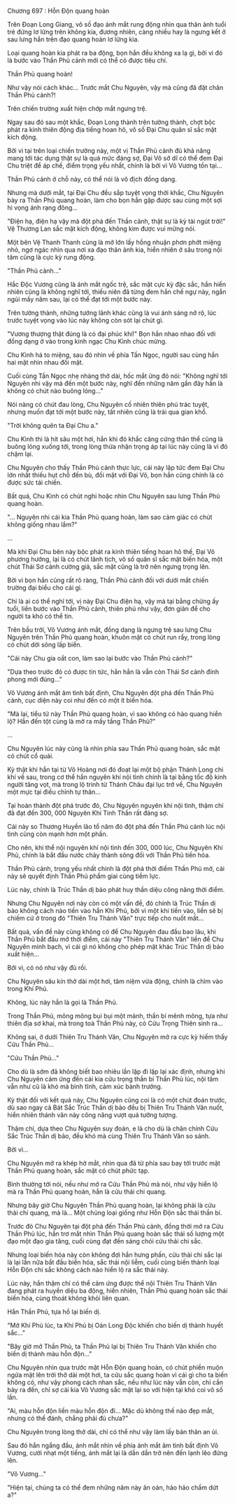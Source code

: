




Chương 697 : Hỗn Độn quang hoàn


Trên Đoạn Long Giang, vô số đạo ánh mắt rung động nhìn qua thân ảnh tuổi trẻ đứng lơ lửng trên không kia, đương nhiên, càng nhiều hay là ngưng kết ở sau lưng hắn trên đạo quang hoàn lơ lửng kia.

Loại quang hoàn kia phát ra ba động, bọn hắn đều không xa lạ gì, bởi vì đó là bước vào Thần Phủ cảnh mới có thể có được tiêu chí.

Thần Phủ quang hoàn!

Như vậy nói cách khác... Trước mắt Chu Nguyên, vậy mà cũng đã đặt chân Thần Phủ cảnh?!

Trên chiến trường xuất hiện chớp mắt ngưng trệ.

Ngay sau đó sau một khắc, Đoạn Long thành trên tường thành, chợt bộc phát ra kinh thiên động địa tiếng hoan hô, vô số Đại Chu quân sĩ sắc mặt kích động.

Bởi vì tại trên loại chiến trường này, một vị Thần Phủ cảnh đủ khả năng mang tới tác dụng thật sự là quá mức đáng sợ, Đại Võ sở dĩ có thể đem Đại Chu triệt để áp chế, điểm trọng yếu nhất, chính là bởi vì Võ Vương tồn tại...

Thần Phủ cảnh ở chỗ này, có thể nói là vô địch đồng dạng.

Nhưng mà dưới mắt, tại Đại Chu đều sắp tuyệt vọng thời khắc, Chu Nguyên bày ra Thần Phủ quang hoàn, làm cho bọn hắn gặp được sau cùng một sợi hi vọng ánh rạng đông...

"Điện hạ, điện hạ vậy mà đột phá đến Thần cảnh, thật sự là kỳ tài ngút trời!" Vệ Thương Lan sắc mặt kích động, không kìm được vui mừng nói.

Một bên Vệ Thanh Thanh cũng là mở lớn lấy hồng nhuận phơn phớt miệng nhỏ, ngơ ngác nhìn qua nơi xa đạo thân ảnh kia, hiển nhiên ở sâu trong nội tâm cũng là cực kỳ rung động.

"Thần Phủ cảnh..."

Hắc Độc Vương cũng là ánh mắt ngốc trệ, sắc mặt cực kỳ đặc sắc, hắn hiển nhiên cũng là không nghĩ tới, thiếu niên đã từng đem hắn chế ngự này, ngắn ngủi mấy năm sau, lại có thể đạt tới một bước này.

Trên tường thành, những tướng lãnh khác cũng là vui ánh sáng nở rộ, lúc trước tuyệt vọng vào lúc này không còn sót lại chút gì.

"Vương thượng thật đúng là có đại phúc khí!" Bọn hắn nhao nhao đối với đồng dạng ở vào trong kinh ngạc Chu Kình chúc mừng.

Chu Kình há to miệng, sau đó nhìn về phía Tần Ngọc, người sau cùng hắn hai mặt nhìn nhau đối mặt.

Cuối cùng Tần Ngọc nhẹ nhàng thở dài, hốc mắt ửng đỏ nói: "Không nghĩ tới Nguyên nhi vậy mà đến một bước này, nghĩ đến những năm gần đây hắn là không có chút nào buông lỏng..."

Nói nàng có chút đau lòng, Chu Nguyên cố nhiên thiên phú trác tuyệt, nhưng muốn đạt tới một bước này, tất nhiên cũng là trải qua gian khổ.

"Trời không quên ta Đại Chu a."

Chu Kình thì là hít sâu một hơi, hắn khi đó khắc căng cứng thân thể cũng là buông lỏng xuống tới, trong lòng thừa nhận trọng áp tại lúc này cũng là vì đó chậm lại.

Chu Nguyên cho thấy Thần Phủ cảnh thực lực, cái này lập tức đem Đại Chu lớn nhất thiếu hụt chỗ đền bù, đối mặt với Đại Võ, bọn hắn cũng chính là có được sức tái chiến.

Bất quá, Chu Kình có chút nghi hoặc nhìn Chu Nguyên sau lưng Thần Phủ quang hoàn.

"... Nguyên nhi cái kia Thần Phủ quang hoàn, làm sao cảm giác có chút không giống nhau lắm?"

...

Mà khi Đại Chu bên này bộc phát ra kinh thiên tiếng hoan hô thế, Đại Võ phương hướng, lại là có chút lãnh tịch, vô số quân sĩ sắc mặt biến hóa, một chút Thái Sơ cảnh cường giả, sắc mặt cũng là trở nên ngưng trọng lên.

Bởi vì bọn hắn cũng rất rõ ràng, Thần Phủ cảnh đối với dưới mắt chiến trường đại biểu cho cái gì.

Chỉ là ai có thể nghĩ tới, vị này Đại Chu điện hạ, vậy mà tại bằng chừng ấy tuổi, liền bước vào Thần Phủ cảnh, thiên phú như vậy, đơn giản để cho người ta khó có thể tin.

Trên bầu trời, Võ Vương ánh mắt, đồng dạng là ngưng trệ sau lưng Chu Nguyên trên Thần Phủ quang hoàn, khuôn mặt có chút run rẩy, trong lòng có chút dời sông lấp biển.

"Cái này Chu gia oắt con, làm sao lại bước vào Thần Phủ cảnh?"

"Dựa theo trước đó có được tin tức, hắn hẳn là vẫn còn Thái Sơ cảnh đỉnh phong mới đúng..."

Võ Vương ánh mắt âm tình bất định, Chu Nguyên đột phá đến Thần Phủ cảnh, cục diện này coi như đến có một ít biến hóa.

"Mà lại, tiểu tử này Thần Phủ quang hoàn, vì sao không có hào quang hiển lộ? Hắn đến tột cùng là mở ra mấy tầng Thần Phủ?"

...

Chu Nguyên lúc này cũng là nhìn phía sau Thần Phủ quang hoàn, sắc mặt có chút cổ quái.

Kỳ thật khi hắn tại từ Võ Hoàng nơi đó đoạt lại một bộ phận Thánh Long chi khí về sau, trong cơ thể hắn nguyên khí nội tình chính là tại bằng tốc độ kinh người tăng vọt, mà trong lộ trình từ Thánh Châu đại lục trở về, Chu Nguyên một mực tại điều chỉnh tự thân...

Tại hoàn thành đột phá trước đó, Chu Nguyên nguyên khí nội tình, thậm chí đã đạt đến 300, 000 Nguyên Khí Tinh Thần rất đáng sợ.

Cái này so Thương Huyền lão tổ năm đó đột phá đến Thần Phủ cảnh lúc nội tình cũng còn mạnh hơn một phần.

Cho nên, khi thể nội nguyên khí nội tình đến 300, 000 lúc, Chu Nguyên Khí Phủ, chính là bắt đầu nước chảy thành sông đối với Thần Phủ tiến hóa.

Thần Phủ cảnh, trọng yếu nhất chính là đột phá thời điểm Thần Phủ mở, cái này sẽ quyết định Thần Phủ phẩm giai cùng tiềm lực.

Lúc này, chính là Trúc Thần dị bảo phát huy thần diệu công năng thời điểm.

Nhưng Chu Nguyên nơi này còn có một vấn đề, đó chính là Trúc Thần dị bảo không cách nào tiến vào hắn Khí Phủ, bởi vì một khi tiến vào, liền sẽ bị chiếm cứ ở trong đó "Thiên Tru Thánh Văn" trực tiếp cho nuốt mất...

Bất quá, vấn đề này cũng không có để Chu Nguyên đau đầu bao lâu, khi Thần Phủ bắt đầu mở thời điểm, cái này "Thiên Tru Thánh Văn" liền để Chu Nguyên minh bạch, vì cái gì nó không cho phép mặt khác Trúc Thần dị bảo xuất hiện...

Bởi vì, có nó như vậy đủ rồi.

Chu Nguyên sâu kín thở dài một hơi, tâm niệm vừa động, chính là chìm vào trong Khí Phủ.

Không, lúc này hẳn là gọi là Thần Phủ.

Trong Thần Phủ, mông mông bụi bụi một mảnh, thần bí mênh mông, tựa như thiên địa sơ khai, mà trong toà Thần Phủ này, có Cửu Trọng Thiên sinh ra...

Không sai, ở dưới Thiên Tru Thánh Văn, Chu Nguyên mở ra cực kỳ hiếm thấy Cửu Thần Phủ...

"Cửu Thần Phủ..."

Cho dù là sớm đã không biết bao nhiêu lần lặp đi lặp lại xác định, nhưng khi Chu Nguyên cảm ứng đến cái kia cửu trọng thần bí Thần Phủ lúc, nội tâm vẫn như cũ là khó mà bình tĩnh, cảm xúc bành trướng.

Kỳ thật đối với kết quả này, Chu Nguyên cũng coi là có một chút đoán trước, dù sao ngay cả Bát Sắc Trúc Thần dị bảo đều bị Thiên Tru Thánh Văn nuốt, hiển nhiên thánh văn này công năng vượt quá tưởng tượng.

Thậm chí, dựa theo Chu Nguyên suy đoán, e là cho dù là chân chính Cửu Sắc Trúc Thần dị bảo, đều khó mà cùng Thiên Tru Thánh Văn so sánh.

Bởi vì...

Chu Nguyên mở ra khép hờ mắt, nhìn qua đã từ phía sau bay tới trước mặt Thần Phủ quang hoàn, sắc mặt có chút phức tạp.

Bình thường tới nói, nếu như mở ra Cửu Thần Phủ mà nói, như vậy hiển lộ mà ra Thần Phủ quang hoàn, hẳn là cửu thải chi quang.

Nhưng bây giờ Chu Nguyên Thần Phủ quang hoàn, lại không phải là cửu thải chi quang, mà là... Một chủng loại giống như Hỗn Độn sắc thái thần bí.

Trước đó Chu Nguyên tại đột phá đến Thần Phủ cảnh, đồng thời mở ra Cửu Thần Phủ lúc, hắn trơ mắt nhìn Thần Phủ quang hoàn sắc thái số lượng một đạo một đạo gia tăng, cuối cùng đạt đến sáng chói cửu thải chi sắc.

Nhưng loại biến hóa này còn không đợi hắn hưng phấn, cửu thải chi sắc lại là lại lần nữa bắt đầu biến hóa, sắc thái nội liễm, cuối cùng biến thành loại Hỗn Độn chi sắc không cách nào hiển lộ ra sắc thái này.

Lúc này, hắn thậm chí có thể cảm ứng được thể nội Thiên Tru Thánh Văn đang phát ra huyền diệu ba động, hiển nhiên, Thần Phủ quang hoàn sắc thái biến hóa, cùng thoát không khỏi liên quan.

Hắn Thần Phủ, tựa hồ lại biến dị.

"Mở Khí Phủ lúc, ta Khí Phủ bị Oán Long Độc khiến cho biến dị thành huyết sắc..."

"Bây giờ mở Thần Phủ, ta Thần Phủ lại bị Thiên Tru Thánh Văn khiến cho biến dị thành màu hỗn độn..."

Chu Nguyên nhìn qua trước mặt Hỗn Độn quang hoàn, có chút phiền muộn ngửa mặt lên trời thở dài một hơi, ta cửu sắc quang hoàn vì cái gì cho ta biến không có, như vậy phong cách nhan sắc, nếu như lúc này vẫn còn, chỉ cần bày ra đến, chỉ sợ cái kia Võ Vương sắc mặt lại so với hiện tại khó coi vô số lần.

"Ai, màu hỗn độn liền màu hỗn độn đi... Mặc dù không thế nào đẹp mắt, nhưng có thể đánh, chẳng phải đủ chưa?"

Chu Nguyên trong lòng thở dài, chỉ có thể như vậy làm lấy bản thân an ủi.

Sau đó hắn ngẩng đầu, ánh mắt nhìn về phía ánh mắt âm tình bất định Võ Vương, cười nhạt một tiếng, ánh mắt lại là dần dần trở nên đến lạnh lẽo đứng lên.

"Võ Vương..."

"Hiện tại, chúng ta có thể đem những năm này ân oán, hảo hảo chấm dứt a?"




